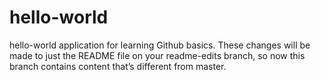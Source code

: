 # hello-world
hello-world application for learning Github basics.
These changes will be made to just the README file on your readme-edits branch, so now this branch contains content that’s different from master.
